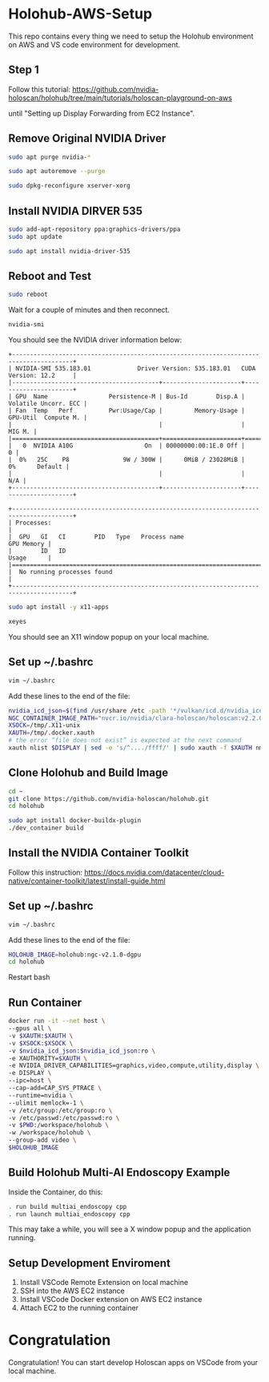 # Holohub-AWS-Setup
This repo contains every thing we need to setup the Holohub environment on AWS and VS code environment for development.
## Step 1
Follow this tutorial: https://github.com/nvidia-holoscan/holohub/tree/main/tutorials/holoscan-playground-on-aws

until "Setting up Display Forwarding from EC2 Instance".
## Remove Original NVIDIA Driver
```bash
sudo apt purge nvidia-*
```
```bash
sudo apt autoremove --purge
```
```bash
sudo dpkg-reconfigure xserver-xorg
```
## Install NVIDIA DIRVER 535
```bash
sudo add-apt-repository ppa:graphics-drivers/ppa
sudo apt update
```
```bash
sudo apt install nvidia-driver-535
```
## Reboot and Test
```bash
sudo reboot
```
Wait for a couple of minutes and then reconnect.
```bash
nvidia-smi
```
You should see the NVIDIA driver information below:
```
+---------------------------------------------------------------------------------------+
| NVIDIA-SMI 535.183.01             Driver Version: 535.183.01   CUDA Version: 12.2     |
|-----------------------------------------+----------------------+----------------------+
| GPU  Name                 Persistence-M | Bus-Id        Disp.A | Volatile Uncorr. ECC |
| Fan  Temp   Perf          Pwr:Usage/Cap |         Memory-Usage | GPU-Util  Compute M. |
|                                         |                      |               MIG M. |
|=========================================+======================+======================|
|   0  NVIDIA A10G                    On  | 00000000:00:1E.0 Off |                    0 |
|  0%   25C    P8               9W / 300W |      0MiB / 23028MiB |      0%      Default |
|                                         |                      |                  N/A |
+-----------------------------------------+----------------------+----------------------+

+---------------------------------------------------------------------------------------+
| Processes:                                                                            |
|  GPU   GI   CI        PID   Type   Process name                            GPU Memory |
|        ID   ID                                                             Usage      |
|=======================================================================================|
|  No running processes found                                                           |
+---------------------------------------------------------------------------------------+
```
```bash
sudo apt install -y x11-apps
```
```bash
xeyes
```
You should see an X11 window popup on your local machine.
## Set up ~/.bashrc
```bash
vim ~/.bashrc
```
Add these lines to the end of the file:
```bash
nvidia_icd_json=$(find /usr/share /etc -path '*/vulkan/icd.d/nvidia_icd.json' -type f,l -print -quit 2>/dev/null | grep .) || (echo "nvidia_icd.json not found" >&2 && false)
NGC_CONTAINER_IMAGE_PATH="nvcr.io/nvidia/clara-holoscan/holoscan:v2.2.0-dgpu"
XSOCK=/tmp/.X11-unix
XAUTH=/tmp/.docker.xauth
# the error “file does not exist” is expected at the next command
xauth nlist $DISPLAY | sed -e 's/^..../ffff/' | sudo xauth -f $XAUTH nmerge -
```
## Clone Holohub and Build Image
```bash
cd ~
git clone https://github.com/nvidia-holoscan/holohub.git
cd holohub
```
```bash
sudo apt install docker-buildx-plugin
./dev_container build
```
## Install the NVIDIA Container Toolkit
Follow this instruction:
https://docs.nvidia.com/datacenter/cloud-native/container-toolkit/latest/install-guide.html
## Set up ~/.bashrc
```bash
vim ~/.bashrc
```
Add these lines to the end of the file:
```bash
HOLOHUB_IMAGE=holohub:ngc-v2.1.0-dgpu
cd holohub
```
Restart bash
## Run Container
```bash
docker run -it --net host \
--gpus all \
-v $XAUTH:$XAUTH \
-v $XSOCK:$XSOCK \
-v $nvidia_icd_json:$nvidia_icd_json:ro \
-e XAUTHORITY=$XAUTH \
-e NVIDIA_DRIVER_CAPABILITIES=graphics,video,compute,utility,display \
-e DISPLAY \
--ipc=host \
--cap-add=CAP_SYS_PTRACE \
--runtime=nvidia \
--ulimit memlock=-1 \
-v /etc/group:/etc/group:ro \
-v /etc/passwd:/etc/passwd:ro \
-v $PWD:/workspace/holohub \
-w /workspace/holohub \
--group-add video \
$HOLOHUB_IMAGE
```
## Build Holohub Multi-AI Endoscopy Example
Inside the Container, do this:
```bash
. run build multiai_endoscopy cpp
. run launch multiai_endoscopy cpp
```
This may take a while, you will see a X window popup and the application running.

## Setup Development Enviroment
1. Install VSCode Remote Extension on local machine
2. SSH into the AWS EC2 instance
3. Install VSCode Docker extension on AWS EC2 instance
4. Attach EC2 to the running container

# Congratulation
Congratulation! You can start develop Holoscan apps on VSCode from your local machine.
